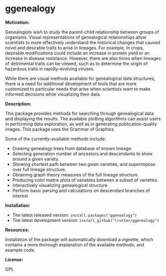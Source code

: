 # ggenealogy

**Motivation:**

Genealogists wish to study the parent-child relationship between groups of organisms. Visual representations of genealogical relationships allow scientists to more effectively understand the historical changes that caused novel and desirable traits to arise in lineages. For example, in crops, desirable modifications could include an increase in protein yield or an increase in disease resistance. However, there are also times when lineages of detrimental traits can be viewed, such as to determine the origin of hazardous traits in rapidly-evolving viruses.

While there are visual methods available for genealogical data structures, there is a need for additional development of tools that are more customized to particular needs that arise when scientists want to make informed decisions while visualizing their data.

**Description:** 

This package provides methods for searching through genealogical data and displaying the results. The available plotting algorithms can assist users in performing data exploration, as well as in generating publication-quality images. This package uses the Grammar of Graphics.

Some of the currently-available methods include:

  * Drawing genealogy trees from database of known lineage.
  * Selecting generation number of ancestors and descendants to show around a given variety.
  * Showing shortest path between two given varieties, and superimpose over full lineage structure.
  * Obtaining graph theory measures of the full lineage structure.
  * Producing color matrix plots of variables between a subset of varieties.
  * Interactively visualizing genealogical structure
  * Perform basic parsing and calculations on descendant branches of interest

**Installation:**

* The latest released version: `install.packages("ggenealogy")`
* The latest development version: `install_github("lrutter/ggenealogy")`

**Resources:**

Installation of the package will automatically download a vignette, which contains a more thorough explanation of the available methods, and example code.

**License:**

GPL